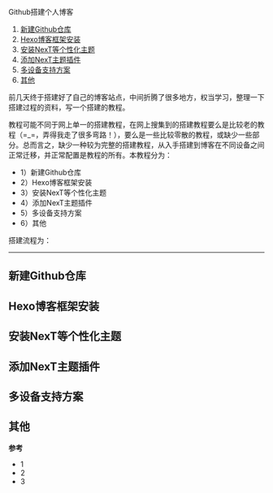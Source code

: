 Github搭建个人博客

<!-- MarkdownTOC levels="1,2,3,4" autolink="true" style="ordered" -->

1. [新建Github仓库](#%E6%96%B0%E5%BB%BAgithub%E4%BB%93%E5%BA%93)
1. [Hexo博客框架安装](#hexo%E5%8D%9A%E5%AE%A2%E6%A1%86%E6%9E%B6%E5%AE%89%E8%A3%85)
1. [安装NexT等个性化主题](#%E5%AE%89%E8%A3%85next%E7%AD%89%E4%B8%AA%E6%80%A7%E5%8C%96%E4%B8%BB%E9%A2%98)
1. [添加NexT主题插件](#%E6%B7%BB%E5%8A%A0next%E4%B8%BB%E9%A2%98%E6%8F%92%E4%BB%B6)
1. [多设备支持方案](#%E5%A4%9A%E8%AE%BE%E5%A4%87%E6%94%AF%E6%8C%81%E6%96%B9%E6%A1%88)
1. [其他](#%E5%85%B6%E4%BB%96)

<!-- /MarkdownTOC -->




前几天终于搭建好了自己的博客站点，中间折腾了很多地方，权当学习，整理一下搭建过程的资料，写一个搭建的教程。

教程可能不同于网上单一的搭建教程，在网上搜集到的搭建教程要么是比较老的教程（=_=，弄得我走了很多弯路！），要么是一些比较零散的教程，或缺少一些部分。总而言之，缺少一种较为完整的搭建教程，从入手搭建到博客在不同设备之间正常迁移，并正常配置是教程的所有。本教程分为：
+ 1）新建Github仓库
+ 2）Hexo博客框架安装
+ 3）安装NexT等个性化主题
+ 4）添加NexT主题插件
+ 5）多设备支持方案
+ 6）其他

搭建流程为：
<!-- 甘地图 -->



----------


## 新建Github仓库





## Hexo博客框架安装



## 安装NexT等个性化主题




## 添加NexT主题插件



## 多设备支持方案





## 其他



**参考**

+ 1
+ 2
+ 3
